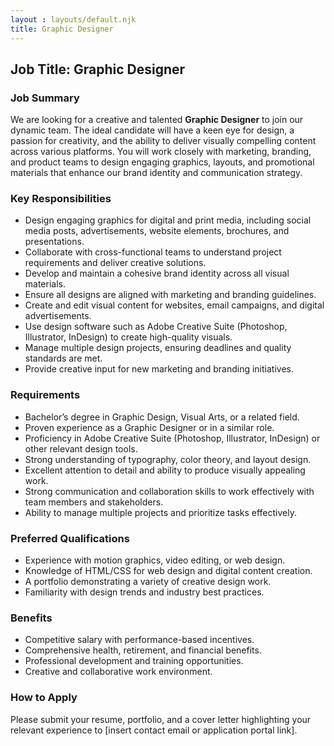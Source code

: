 ```yaml
---
layout : layouts/default.njk
title: Graphic Designer
---
```


## Job Title: Graphic Designer  

### Job Summary  
We are looking for a creative and talented **Graphic Designer** to join our dynamic team. The ideal candidate will have a keen eye for design, a passion for creativity, and the ability to deliver visually compelling content across various platforms. You will work closely with marketing, branding, and product teams to design engaging graphics, layouts, and promotional materials that enhance our brand identity and communication strategy.  

### Key Responsibilities  

- Design engaging graphics for digital and print media, including social media posts, advertisements, website elements, brochures, and presentations.  
- Collaborate with cross-functional teams to understand project requirements and deliver creative solutions.  
- Develop and maintain a cohesive brand identity across all visual materials.  
- Ensure all designs are aligned with marketing and branding guidelines.  
- Create and edit visual content for websites, email campaigns, and digital advertisements.  
- Use design software such as Adobe Creative Suite (Photoshop, Illustrator, InDesign) to create high-quality visuals.  
- Manage multiple design projects, ensuring deadlines and quality standards are met.  
- Provide creative input for new marketing and branding initiatives.  

### Requirements  

- Bachelor’s degree in Graphic Design, Visual Arts, or a related field.  
- Proven experience as a Graphic Designer or in a similar role.  
- Proficiency in Adobe Creative Suite (Photoshop, Illustrator, InDesign) or other relevant design tools.  
- Strong understanding of typography, color theory, and layout design.  
- Excellent attention to detail and ability to produce visually appealing work.  
- Strong communication and collaboration skills to work effectively with team members and stakeholders.  
- Ability to manage multiple projects and prioritize tasks effectively.  

### Preferred Qualifications  

- Experience with motion graphics, video editing, or web design.  
- Knowledge of HTML/CSS for web design and digital content creation.  
- A portfolio demonstrating a variety of creative design work.  
- Familiarity with design trends and industry best practices.  

### Benefits  

- Competitive salary with performance-based incentives.  
- Comprehensive health, retirement, and financial benefits.  
- Professional development and training opportunities.  
- Creative and collaborative work environment.  

### How to Apply  
Please submit your resume, portfolio, and a cover letter highlighting your relevant experience to [insert contact email or application portal link].
